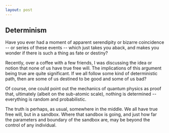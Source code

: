 ```yaml
---
layout: post
---
```


## Determinism

Have you ever had a moment of apparent serendipity or bizarre coincidence -- or series of these events -- which just takes you aback, and makes you wonder if there is such a thing as fate or destiny?

Recently, over a coffee with a few friends, I was discussing the idea or notion that none of us have true free will. The implications of this argument being true are quite significant. If we all follow some kind of deterministic path, then are some of us destined to be good and some of us bad?

Of course, one could point out the mechanics of quantum physics as proof that, ultimately (albeit on the sub-atomic scale), nothing is determined -- everything is random and probabilistic.

The truth is perhaps, as usual, somewhere in the middle. We all have true free will, but in a sandbox. Where that sandbox is going, and just how far the parameters and boundary of the sandbox are, may be beyond the control of any individual. 
